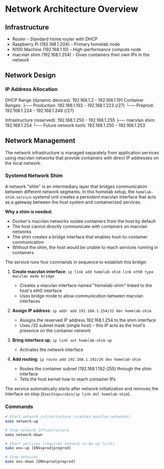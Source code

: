# Network Architecture Overview
## Infrastructure

* Router - Standard home router with DHCP
* Raspberry Pi (192.168.1.204) - Primary homelab node
* N100 Machine (192.168.1.10) - High-performance compute node
* macvlan shim (192.168.1.254) - Gives containers their own IPs in the network

## Network Design
### IP Address Allocation
DHCP Range (dynamic devices):     192.168.1.2 - 192.168.1.191
Container Ranges:
├── Production:                   192.168.1.192 - 192.168.1.223 (/27)
└── Preprod:                     192.168.1.224 - 192.168.1.249 (/27)

Infrastructure (reserved):        192.168.1.250 - 192.168.1.255
├── macvlan shim:                192.168.1.254
└── Future network tools:        192.168.1.250 - 192.168.1.253

## Network Management

The network infrastructure is managed separately from application services using macvlan networks that provide containers with direct IP addresses on the local network.

### Systemd Network Shim

A network "shim" is an intermediary layer that bridges communication between different network segments. In this homelab setup, the `homelab-shim.service` systemd unit creates a persistent macvlan interface that acts as a gateway between the host system and containerized services.

**Why a shim is needed:**
- Docker's macvlan networks isolate containers from the host by default
- The host cannot directly communicate with containers on macvlan networks
- The shim creates a bridge interface that enables host-to-container communication
- Without the shim, the host would be unable to reach services running in containers

The service runs four commands in sequence to establish this bridge:

1. **Create macvlan interface**: `ip link add homelab-shim link eth0 type macvlan mode bridge`
   - Creates a macvlan interface named "homelab-shim" linked to the host's eth0 interface
   - Uses bridge mode to allow communication between macvlan interfaces

2. **Assign IP address**: `ip addr add 192.168.1.254/32 dev homelab-shim`
   - Assigns the reserved IP address 192.168.1.254 to the shim interface
   - Uses /32 subnet mask (single host) - this IP acts as the host's presence on the container network

3. **Bring interface up**: `ip link set homelab-shim up`
   - Activates the network interface

4. **Add routing**: `ip route add 192.168.1.192/26 dev homelab-shim`
   - Routes the container subnet (192.168.1.192-255) through the shim interface
   - Tells the host kernel how to reach container IPs

The service automatically starts after network initialization and removes the interface on stop (`ExecStop=/sbin/ip link del homelab-shim`).

### Commands

```bash
# Start network infrastructure (creates macvlan networks)
make network-up

# Stop network infrastructure  
make network-down

# Start services (requires network to be up first)
make env-up [ENV=prod|preprod]

# Stop services
make env-down [ENV=prod|preprod]
```